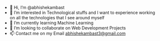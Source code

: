 - 👋 Hi, I’m @abhishekambast
- 👀 I’m interested in Technological stuffs and I want to experience working on all the technologies that I see around myself
- 🌱 I’m currently learning Machine Learning
- 💞️ I’m looking to collaborate on Web Development Projects
- 📫 Contact me on my Email abhishekambast3@gmail.com

<!---
abhishekambast/abhishekambast is a ✨ special ✨ repository because its `README.md` (this file) appears on your GitHub profile.
You can click the Preview link to take a look at your changes.
--->
